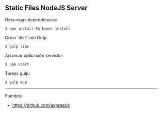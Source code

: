 ## Static Files NodeJS Server

Descargas dependencias:

    $ npm install && bower install

Crear 'dist' con Gulp:

    $ gulp libs

Arrancar aplicación servidor:

    $ npm start

Tareas gulp:

    $ gulp app

---

Fuentes:

+ https://github.com/expressjs
